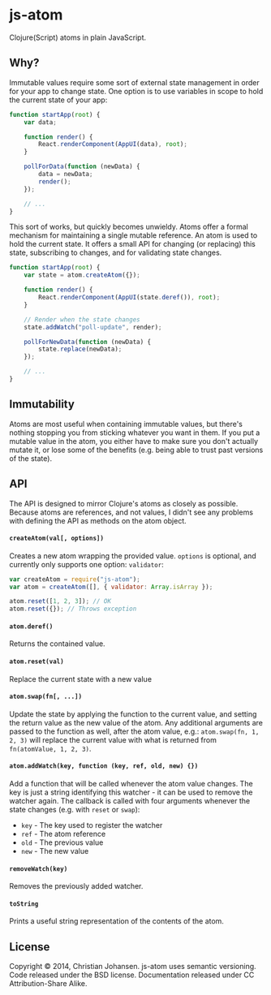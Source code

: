 # js-atom

Clojure(Script) atoms in plain JavaScript.

## Why?

Immutable values require some sort of external state management in order for
your app to change state. One option is to use variables in scope to hold the
current state of your app:

```js
function startApp(root) {
    var data;

    function render() {
        React.renderComponent(AppUI(data), root);
    }

    pollForData(function (newData) {
        data = newData;
        render();
    });

    // ...
}
```

This sort of works, but quickly becomes unwieldy. Atoms offer a formal mechanism
for maintaining a single mutable reference. An atom is used to hold the current
state. It offers a small API for changing (or replacing) this state, subscribing
to changes, and for validating state changes.

```js
function startApp(root) {
    var state = atom.createAtom({});

    function render() {
        React.renderComponent(AppUI(state.deref()), root);
    }

    // Render when the state changes
    state.addWatch("poll-update", render);

    pollForNewData(function (newData) {
        state.replace(newData);
    });

    // ...
}
```

## Immutability

Atoms are most useful when containing immutable values, but there's nothing
stopping you from sticking whatever you want in them. If you put a mutable value
in the atom, you either have to make sure you don't actually mutate it, or lose
some of the benefits (e.g. being able to trust past versions of the state).

## API

The API is designed to mirror Clojure's atoms as closely as possible. Because
atoms are references, and not values, I didn't see any problems with defining
the API as methods on the atom object.

#### `createAtom(val[, options])`

Creates a new atom wrapping the provided value. `options` is optional, and
currently only supports one option: `validator`:

```js
var createAtom = require("js-atom");
var atom = createAtom([], { validator: Array.isArray });

atom.reset([1, 2, 3]); // OK
atom.reset({}); // Throws exception
```

#### `atom.deref()`

Returns the contained value.

#### `atom.reset(val)`

Replace the current state with a new value

#### `atom.swap(fn[, ...])`

Update the state by applying the function to the current value, and setting the
return value as the new value of the atom. Any additional arguments are passed
to the function as well, after the atom value, e.g.: `atom.swap(fn, 1, 2, 3)`
will replace the current value with what is returned from
`fn(atomValue, 1, 2, 3)`.

#### `atom.addWatch(key, function (key, ref, old, new) {})`

Add a function that will be called whenever the atom value changes. The key is
just a string identifying this watcher - it can be used to remove the watcher
again. The callback is called with four arguments whenever the state changes
(e.g. with `reset` or `swap`):

- `key` - The key used to register the watcher
- `ref` - The atom reference
- `old` - The previous value
- `new` - The new value

#### `removeWatch(key)`

Removes the previously added watcher.

#### `toString`

Prints a useful string representation of the contents of the atom.

## License

Copyright © 2014, Christian Johansen. js-atom uses semantic versioning. Code
released under the BSD license. Documentation released under CC
Attribution-Share Alike.

